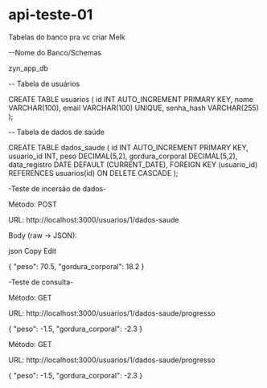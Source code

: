 # api-teste-01

Tabelas do banco pra vc criar Melk

--Nome do Banco/Schemas

zyn_app_db 
 
-- Tabela de usuários

CREATE TABLE usuarios (
    id INT AUTO_INCREMENT PRIMARY KEY,
    nome VARCHAR(100),
    email VARCHAR(100) UNIQUE,
    senha_hash VARCHAR(255)
);

-- Tabela de dados de saúde

CREATE TABLE dados_saude (
    id INT AUTO_INCREMENT PRIMARY KEY,
    usuario_id INT,
    peso DECIMAL(5,2),
    gordura_corporal DECIMAL(5,2),
    data_registro DATE DEFAULT (CURRENT_DATE),
    FOREIGN KEY (usuario_id) REFERENCES usuarios(id) ON DELETE CASCADE
);

-Teste de incersão de dados-

Método: POST

URL: http://localhost:3000/usuarios/1/dados-saude

Body (raw → JSON):

json
Copy
Edit

{
  "peso": 70.5,
  "gordura_corporal": 18.2
}

-Teste de consulta- 

Método: GET

URL: http://localhost:3000/usuarios/1/dados-saude/progresso

{
  "peso": -1.5,
  "gordura_corporal": -2.3
}

Método: GET

URL: http://localhost:3000/usuarios/1/dados-saude/progresso

{
  "peso": -1.5,
  "gordura_corporal": -2.3
}
